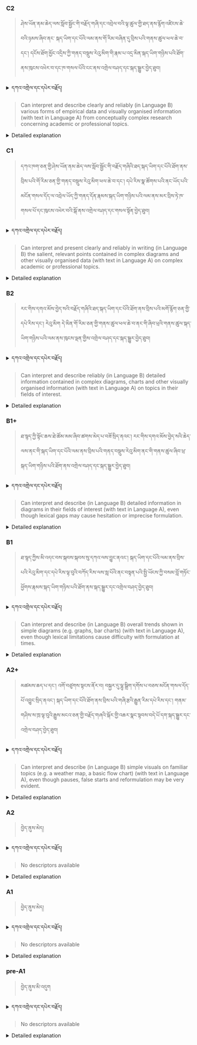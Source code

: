 ### C2
<!-- panels:start -->
<!-- div:left-panel -->

>ཤེས་ཡོན་ནམ་ཆེད་ལས་སློབ་སྦྱོང་གི་བརྗོད་གཞི་དང་འབྲེལ་བའི་ལྟ་ཚུལ་གྱི་ཐད་ནས་རྙོག་འཛིངས་ཆེ་བའི་ཉམས་ཞིབ་ནང་
སྐད་ཡིག་དང་པོའི་ལམ་ནས་གོ་རིམ་བཞིན་དུ་བྲིས་པའི་གནས་ཚུལ་ཕལ་ཆེ་བ་དང་། དངོས་ཐོག་མྱོང་འདྲིས་ཀྱི་གནད་བསྡུས་རེའུ་མིག་གི་རྣམ་པ་འདྲ་མིན་སྐད་ཡིག་གཉིས་པའི་ཐོག་ནས་ཁུངས་འཕེར་བ་དང་ཁ་གསལ་པོའི་ངང་ནས་འགྲེལ་བཤད་དང་སྐད་སྒྱུར་བྱེད་ཐུབ།



<details>
  <summary>དཀའ་འགྲེལ་དང་དཔེར་བརྗོད།</summary>

བདག་གིས་དེ་ལྷག་ཏུ་སྟབས་བདེའི་ཆ་ཤས་སུ་དབྱེ་རུ་བཅུག་པ་སྟེ།

1.སྐད་ཆ་དྭངས་ཤིང་གསལ་བ་སྟེ། འདིས་ཁྱོད་ཀྱིས་གོ་བདེ་ཤེས་སླ་བའི་ཐབས་ལ་བརྟེན་ནས་བཤད་ཆོག་པ་དང་འབྲི་ཆོག་པ་མཚོན་ ཁྱེད་ཀྱིས་དོན་སྙིང་ལྡན་པའི་ཚིག་བཀོལ་ནས་ཉན་མཁན་དང་ཀློག་པ་པོ་རྣམས་ལ་མཚོན་ན་རྙོག་འཛིང་ཆེན་པོ་མེད།
དཔེ་མཚོན་འདི་ལྟར། "དེ་རིང་གི་ནམ་མཁའ་ཧ་ཅང་སྔོ་"ཞེས་པ་ནི་སྟབས་བདེ་ཞིང་གསལ་བའི་ཚིག་གྲུབ་ཤིག་རེད།
</details>


<!-- div:right-panel -->

> Can interpret and describe clearly and reliably (in Language B) various forms of empirical data and visually organised information (with text in Language A) from conceptually complex research concerning academic or professional topics.


<details>

  <summary>Detailed explanation</summary>

This means the person has the ability to understand and explain different types of empirical data and visually presented information derived from complex research in academic or professional domains. They can accurately interpret and describe the data and visuals in Language B, which may be the language used for analysis or reporting. They are capable of comprehending the conceptual intricacies of the research and effectively conveying the information to others. Additionally, they can navigate and understand the accompanying text in Language A, which provides context and explanations related to the data and visuals.

In summary, this descriptor highlights the individual's proficiency in interpreting and describing empirical data and visually organized information from complex research in a specific language (Language B), while also comprehending the accompanying text in another language (Language A). Their skill enables them to communicate effectively about academic or professional topics, bridging the gap between complex research and clear explanation.

</details>

<!-- panels:end -->




### C1
<!-- panels:start -->
<!-- div:left-panel -->

>དཀའ་ཁག་ཅན་གྱི་ཤེས་ཡོན་ནམ་ཆེད་ལས་སློབ་སྦྱོང་གི་བརྗོད་གཞིའི་ཐད་སྐད་ཡིག་དང་པོའི་ཐོག་ནས་བྲིས་པའི་གོ་རིམ་ཅན་གྱི་གནད་བསྡུས་རེའུ་མིག་ཕལ་ཆེ་བ་དང་། དཔེ་རིས་སྣ་ཚོགས་པའི་ནང་ཡོད་པའི་མངོན་གསལ་དོད་ལ་འབྲེལ་ཡོད་ཀྱི་གནད་དོན་རྣམས་སྐད་ཡིག་གཉིས་པའི་ལམ་ནས་མར་བྲིས་ཏེ་ཁ་གསལ་པོ་དང་ཁུངས་འཕེར་བའི་སྒོ་ནས་འགྲེལ་བཤད་དང་གསལ་སྟོན་བྱེད་ཐུབ།





<details>
  <summary>དཀའ་འགྲེལ་དང་དཔེར་བརྗོད།</summary>

བདག་གིས་དེ་ལྷག་ཏུ་སྟབས་བདེའི་ཆ་ཤས་སུ་དབྱེ་རུ་བཅུག་པ་སྟེ།

1.སྐད་ཆ་དྭངས་ཤིང་གསལ་བ་སྟེ། འདིས་ཁྱོད་ཀྱིས་གོ་བདེ་ཤེས་སླ་བའི་ཐབས་ལ་བརྟེན་ནས་བཤད་ཆོག་པ་དང་འབྲི་ཆོག་པ་མཚོན་ ཁྱེད་ཀྱིས་དོན་སྙིང་ལྡན་པའི་ཚིག་བཀོལ་ནས་ཉན་མཁན་དང་ཀློག་པ་པོ་རྣམས་ལ་མཚོན་ན་རྙོག་འཛིང་ཆེན་པོ་མེད།
དཔེ་མཚོན་འདི་ལྟར། "དེ་རིང་གི་ནམ་མཁའ་ཧ་ཅང་སྔོ་"ཞེས་པ་ནི་སྟབས་བདེ་ཞིང་གསལ་བའི་ཚིག་གྲུབ་ཤིག་རེད།
</details>

<!-- div:right-panel -->

>Can interpret and present clearly and reliably in writing (in Language B) the salient, relevant points contained in complex diagrams and other visually organised data (with text in Language A) on complex academic or professional topics. 





<details>

  <summary>Detailed explanation</summary>

This means the person has the ability to accurately understand and convey the essential points presented in complex diagrams and visually organized data related to academic or professional topics. They can interpret the information depicted in the visuals, which may be accompanied by text in another language (Language A). Using their proficiency in writing (Language B), they can effectively communicate the salient and relevant points derived from the visuals. They possess the skills necessary to analyze the complex information, extract key insights, and present them clearly in written form.

In summary, this descriptor highlights the individual's capability to interpret and communicate the significant information found in intricate diagrams and visually organized data related to complex academic or professional subjects. They can accurately understand the visuals, work with accompanying text in another language (Language A), and effectively convey the crucial points in writing (Language B).

</details>

<!-- panels:end -->




### B2
<!-- panels:start -->
<!-- div:left-panel -->

> རང་གིས་དགའ་མོས་བྱེད་སའི་བརྗོད་གཞིའི་ཐད་སྐད་ཡིག་དང་པོའི་ཐོག་ནས་བྲིས་པའི་མགོ་རྙོག་ཅན་གྱི་དཔེ་རིས་དང་། རེའུ་མིག དེ་མིན་གོ་རིམ་ཅན་གྱི་གནས་ཚུལ་ཕལ་ཆེ་བ་ནང་གི་ཞིབ་ཕྲའི་གནས་ཚུལ་སྐད་ཡིག་གཉིས་པའི་ལམ་ནས་ཁུངས་ལྡན་གྱིས་འགྲེལ་བཤད་དང་སྐད་སྒྱུར་བྱེད་ཐུབ།




<details>
  <summary>དཀའ་འགྲེལ་དང་དཔེར་བརྗོད།</summary>

བདག་གིས་དེ་ལྷག་ཏུ་སྟབས་བདེའི་ཆ་ཤས་སུ་དབྱེ་རུ་བཅུག་པ་སྟེ།

1.སྐད་ཆ་དྭངས་ཤིང་གསལ་བ་སྟེ། འདིས་ཁྱོད་ཀྱིས་གོ་བདེ་ཤེས་སླ་བའི་ཐབས་ལ་བརྟེན་ནས་བཤད་ཆོག་པ་དང་འབྲི་ཆོག་པ་མཚོན་ ཁྱེད་ཀྱིས་དོན་སྙིང་ལྡན་པའི་ཚིག་བཀོལ་ནས་ཉན་མཁན་དང་ཀློག་པ་པོ་རྣམས་ལ་མཚོན་ན་རྙོག་འཛིང་ཆེན་པོ་མེད།
དཔེ་མཚོན་འདི་ལྟར། "དེ་རིང་གི་ནམ་མཁའ་ཧ་ཅང་སྔོ་"ཞེས་པ་ནི་སྟབས་བདེ་ཞིང་གསལ་བའི་ཚིག་གྲུབ་ཤིག་རེད།
</details>

<!-- div:right-panel -->

> Can interpret and describe reliably (in Language B) detailed information contained in complex diagrams, charts and other visually organised information (with text in Language A) on topics in their fields of interest. 




<details>

  <summary>Detailed explanation</summary>

This means the person possesses the ability to accurately understand and describe intricate details presented in complex diagrams, charts, and visually organized information related to their areas of interest. They can interpret the information depicted in these visuals using Language B. Additionally, they can effectively comprehend the accompanying text in Language A, which provides context and explanations. They are skilled at reliably describing the detailed information found within the visuals, demonstrating a strong understanding of the topics within their fields of interest.

In summary, this descriptor emphasizes the individual's proficiency in interpreting and describing detailed information contained in complex diagrams, charts, and visually organized data. They can do so accurately using Language B, while also comprehending the accompanying text in Language A. Their expertise allows them to effectively communicate and articulate the intricate details of topics within their fields of interest.

</details>

<!-- panels:end -->




### B1+
<!-- panels:start -->
<!-- div:left-panel -->

> ཐ་སྙད་ཀྱི་སྟོང་ཆས་ཐེ་ཚོམ་མམ་ཞིབ་ཚགས་མེད་པ་བཟོ་སྲིད་ནའང་། རང་གིས་དགའ་མོས་བྱེད་སའི་ཆེད་ལས་ནང་གི་སྐད་ཡིག་དང་པོའི་ལམ་ནས་བྲིས་པའི་གནད་བསྡུས་རེའུ་མིག་ནང་གི་གནས་ཚུལ་ཞིབ་ཕྲ་སྐད་ཡིག་གཉིས་པའི་ཐོག་ནས་འགྲེལ་བཤད་དང་སྐད་སྒྱུར་བྱེད་ཐུབ།



<details>
  <summary>དཀའ་འགྲེལ་དང་དཔེར་བརྗོད།</summary>

བདག་གིས་དེ་ལྷག་ཏུ་སྟབས་བདེའི་ཆ་ཤས་སུ་དབྱེ་རུ་བཅུག་པ་སྟེ།

1.སྐད་ཆ་དྭངས་ཤིང་གསལ་བ་སྟེ། འདིས་ཁྱོད་ཀྱིས་གོ་བདེ་ཤེས་སླ་བའི་ཐབས་ལ་བརྟེན་ནས་བཤད་ཆོག་པ་དང་འབྲི་ཆོག་པ་མཚོན་ ཁྱེད་ཀྱིས་དོན་སྙིང་ལྡན་པའི་ཚིག་བཀོལ་ནས་ཉན་མཁན་དང་ཀློག་པ་པོ་རྣམས་ལ་མཚོན་ན་རྙོག་འཛིང་ཆེན་པོ་མེད།
དཔེ་མཚོན་འདི་ལྟར། "དེ་རིང་གི་ནམ་མཁའ་ཧ་ཅང་སྔོ་"ཞེས་པ་ནི་སྟབས་བདེ་ཞིང་གསལ་བའི་ཚིག་གྲུབ་ཤིག་རེད།
</details>

<!-- div:right-panel -->

> Can interpret and describe (in Language B) detailed information in diagrams in their fields of interest (with text in Language A), even though lexical gaps may cause hesitation or imprecise formulation. 



<details>

  <summary>Detailed explanation</summary>

This means the person has the ability to understand and explain detailed information found in diagrams related to their areas of interest. They can interpret the content depicted in the diagrams using Language B. However, due to potential limitations in vocabulary or terminology, they may experience hesitation or struggle to express themselves precisely. This is particularly the case when referring to the accompanying text written in Language A. Despite these challenges, they can still effectively interpret and describe the detailed information within the diagrams.

In summary, this descriptor highlights the individual's proficiency in interpreting and describing detailed information in diagrams related to their fields of interest. They can do so using Language B, although lexical gaps may cause hesitation or imprecise formulation, especially when referring to the accompanying text written in Language A. Nonetheless, their ability to grasp and convey the information remains intact.

</details>

<!-- panels:end -->



### B1
<!-- panels:start -->
<!-- div:left-panel -->

> ཐ་སྙད་ཀྱིས་མི་འདང་བས་སྐབས་སྐབས་སུ་དཀའ་ལས་བྱུང་ནའང་། སྐད་ཡིག་དང་པོའི་ལམ་ནས་བྲིས་པའི་རེའུ་མིག་དང་དཔེ་རིས་ལྟ་བུའི་བཀོད་རིས་ལས་སླ་པོའི་ནང་བསྟན་པའི་སྤྱི་ཡོངས་ཀྱི་བསམ་བློ་གཏོང་ཕྱོགས་རྣམས་སྐད་ཡིག་གཉིས་པའི་ཐོག་ནས་སྐད་སྒྱུར་དང་འགྲེལ་བཤད་བྱེད་ཐུབ།




<details>
  <summary>དཀའ་འགྲེལ་དང་དཔེར་བརྗོད།</summary>

བདག་གིས་དེ་ལྷག་ཏུ་སྟབས་བདེའི་ཆ་ཤས་སུ་དབྱེ་རུ་བཅུག་པ་སྟེ།

1.སྐད་ཆ་དྭངས་ཤིང་གསལ་བ་སྟེ། འདིས་ཁྱོད་ཀྱིས་གོ་བདེ་ཤེས་སླ་བའི་ཐབས་ལ་བརྟེན་ནས་བཤད་ཆོག་པ་དང་འབྲི་ཆོག་པ་མཚོན་ ཁྱེད་ཀྱིས་དོན་སྙིང་ལྡན་པའི་ཚིག་བཀོལ་ནས་ཉན་མཁན་དང་ཀློག་པ་པོ་རྣམས་ལ་མཚོན་ན་རྙོག་འཛིང་ཆེན་པོ་མེད།
དཔེ་མཚོན་འདི་ལྟར། "དེ་རིང་གི་ནམ་མཁའ་ཧ་ཅང་སྔོ་"ཞེས་པ་ནི་སྟབས་བདེ་ཞིང་གསལ་བའི་ཚིག་གྲུབ་ཤིག་རེད།
</details>

<!-- div:right-panel -->

> Can interpret and describe (in Language B) overall trends shown in simple diagrams (e.g. graphs, bar charts) (with text in Language A), even though lexical limitations cause difficulty with formulation at times. 




<details>

  <summary>Detailed explanation</summary>

This means the person possesses the ability to understand and explain general trends illustrated in straightforward diagrams, such as graphs or bar charts, using Language B. They can interpret the overall patterns and trends displayed in the diagrams. However, due to limitations in vocabulary or terminology, they may experience occasional challenges in formulating their descriptions with precision. Nevertheless, they can effectively communicate the overarching trends despite these difficulties.

It is important to note that they consider the accompanying text written in Language A to gain a better understanding of the context and details related to the diagrams.

In summary, this descriptor highlights the individual's capability to interpret and describe the general trends presented in simple diagrams using Language B. Although they may encounter occasional challenges in precise formulation due to lexical limitations, they can effectively convey the overall patterns depicted in the diagrams. They also take into account the accompanying text in Language A to enhance their comprehension and description.

</details>

<!-- panels:end -->




### A2+
<!-- panels:start -->
<!-- div:left-panel -->

> མཚམས་ཆད་པ་དང་། འགོ་བཙུགས་སྟངས་ནོར་བ། བསྐྱར་དུ་ལྷུ་སྒྲིག་དགོས་པ་བཅས་མངོན་གསལ་དོད་པོ་འབྱུང་སྲིད་ནའང་། སྐད་ཡིག་དང་པོའི་ཐོག་ནས་བྲིས་པའི་གཞི་རྩའི་རྒྱུན་རིམ་དཔེ་རིས་དང་། གནམ་གཤིས་ས་ཁྲ་ལྟ་བུའི་རྒྱུས་མངའ་ཅན་གྱི་བརྗོད་གཞའི་སྐོར་གྱི་འཆར་སྣང་སྟབས་བདེ་པོ་དག་སྐད་སྒྱུར་དང་འགྲེལ་བཤད་བྱེད་ཐུབ།

  


<details>
  <summary>དཀའ་འགྲེལ་དང་དཔེར་བརྗོད།</summary>

བདག་གིས་དེ་ལྷག་ཏུ་སྟབས་བདེའི་ཆ་ཤས་སུ་དབྱེ་རུ་བཅུག་པ་སྟེ།

1.སྐད་ཆ་དྭངས་ཤིང་གསལ་བ་སྟེ། འདིས་ཁྱོད་ཀྱིས་གོ་བདེ་ཤེས་སླ་བའི་ཐབས་ལ་བརྟེན་ནས་བཤད་ཆོག་པ་དང་འབྲི་ཆོག་པ་མཚོན་ ཁྱེད་ཀྱིས་དོན་སྙིང་ལྡན་པའི་ཚིག་བཀོལ་ནས་ཉན་མཁན་དང་ཀློག་པ་པོ་རྣམས་ལ་མཚོན་ན་རྙོག་འཛིང་ཆེན་པོ་མེད།
དཔེ་མཚོན་འདི་ལྟར། "དེ་རིང་གི་ནམ་མཁའ་ཧ་ཅང་སྔོ་"ཞེས་པ་ནི་སྟབས་བདེ་ཞིང་གསལ་བའི་ཚིག་གྲུབ་ཤིག་རེད།
</details>

<!-- div:right-panel -->

> Can interpret and describe (in Language B) simple visuals on familiar topics (e.g. a weather map, a basic flow chart) (with text in Language A), even though pauses, false starts and reformulation may be very evident. 





<details>

  <summary>Detailed explanation</summary>

This means the person is capable of understanding and explaining basic visuals related to familiar topics, such as a weather map or a simple flow chart, using Language B. They can interpret the information presented in these visuals. However, due to linguistic challenges or limited vocabulary, they may experience pauses, false starts, or engage in reformulation as they strive to articulate their descriptions accurately. Despite these occurrences, they can still effectively convey the intended meaning of the visuals.

It is important to note that they take into account the accompanying text written in Language A to enhance their understanding and description of the visuals.

In summary, this descriptor emphasizes the individual's ability to interpret and describe simple visuals on familiar topics using Language B. Although there may be noticeable pauses, false starts, or reformulation as they express themselves, they can still effectively convey the meaning conveyed by the visuals. They also consider the accompanying text in Language A to augment their comprehension and description.

</details>

<!-- panels:end -->






### A2
<!-- panels:start -->
<!-- div:left-panel -->

> བྱེད་ནུས་མེད།
  


<details>
  <summary>དཀའ་འགྲེལ་དང་དཔེར་བརྗོད།</summary>

...
</details>

<!-- div:right-panel -->

> No descriptors available




<details>

  <summary>Detailed explanation</summary>

...

</details>

<!-- panels:end -->




### A1
<!-- panels:start -->
<!-- div:left-panel -->

>བྱེད་ནུས་མེད།
 
<details>
  <summary>དཀའ་འགྲེལ་དང་དཔེར་བརྗོད།</summary>

...
</details>

<!-- div:right-panel -->

> No descriptors available

<details>

  <summary>Detailed explanation</summary>

...

</details>

<!-- panels:end -->




### pre-A1
<!-- panels:start -->
<!-- div:left-panel -->

> བྱེད་ནུས་མི་འདུག

<details>
  <summary>དཀའ་འགྲེལ་དང་དཔེར་བརྗོད།</summary>

...
</details>

<!-- div:right-panel -->

> No descriptors available

<details>

  <summary>Detailed explanation</summary>

...

</details>

<!-- panels:end -->

